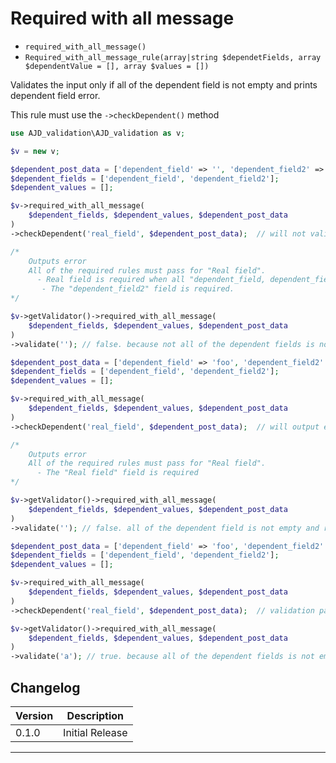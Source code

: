 # Required with all message

- `required_with_all_message()`
- `Required_with_all_message_rule(array|string $dependetFields, array $dependentValue = [], array $values = [])`

Validates the input only if all of the dependent field is not empty and prints dependent field error.

This rule must use the `->checkDependent()` method

```php
use AJD_validation\AJD_validation as v;

$v = new v;

$dependent_post_data = ['dependent_field' => '', 'dependent_field2' => '', 'real_field' => ''];
$dependent_fields = ['dependent_field', 'dependent_field2'];
$dependent_values = [];

$v->required_with_all_message(
	$dependent_fields, $dependent_values, $dependent_post_data
)
->checkDependent('real_field', $dependent_post_data);  // will not validate because not all of the dependent fields is not empty.

/*
	Outputs error
	All of the required rules must pass for "Real field".
	  - Real field is required when all "dependent_field, dependent_field2" is present. 
	   - The "dependent_field2" field is required. 
*/

$v->getValidator()->required_with_all_message(
	$dependent_fields, $dependent_values, $dependent_post_data
)
->validate(''); // false. because not all of the dependent fields is not empty.

$dependent_post_data = ['dependent_field' => 'foo', 'dependent_field2' => 'bar', 'real_field' => ''];
$dependent_fields = ['dependent_field', 'dependent_field2'];
$dependent_values = [];

$v->required_with_all_message(
	$dependent_fields, $dependent_values, $dependent_post_data
)
->checkDependent('real_field', $dependent_post_data);  // will output error because all of the dependent fields is not empty and real field is empty.

/*
	Outputs error
	All of the required rules must pass for "Real field".
	  - The "Real field" field is required
*/

$v->getValidator()->required_with_all_message(
	$dependent_fields, $dependent_values, $dependent_post_data
)
->validate(''); // false. all of the dependent field is not empty and real field is empty.

$dependent_post_data = ['dependent_field' => 'foo', 'dependent_field2' => 'bar', 'real_field' => 'a'];
$dependent_fields = ['dependent_field', 'dependent_field2'];
$dependent_values = [];

$v->required_with_all_message(
	$dependent_fields, $dependent_values, $dependent_post_data
)
->checkDependent('real_field', $dependent_post_data);  // validation passes because all of the dependent fields is not empty and real field is not empty.

$v->getValidator()->required_with_all_message(
	$dependent_fields, $dependent_values, $dependent_post_data
)
->validate('a'); // true. because all of the dependent fields is not empty and real field is not empty.

```

## Changelog

Version | Description
--------|-------------
  0.1.0 | Initial Release

***
